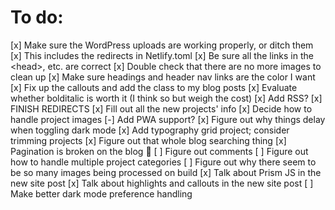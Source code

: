 # To do:

[x] Make sure the WordPress uploads are working properly, or ditch them
  [x] This includes the redirects in Netlify.toml
[x] Be sure all the links in the \<head\>, etc. are correct
[x] Double check that there are no more images to clean up
[x] Make sure headings and header nav links are the color I want
[x] Fix up the callouts and add the class to my blog posts
[x] Evaluate whether bolditalic is worth it (I think so but weigh the cost)
[x] Add RSS?
[x] FINISH REDIRECTS
[x] Fill out all the new projects' info
[x] Decide how to handle project images
[-] Add PWA support?
[x] Figure out why things delay when toggling dark mode
[x] Add typography grid project; consider trimming projects
[x] Figure out that whole blog searching thing
[x] Pagination is broken on the blog 😬
[ ] Figure out comments
[ ] Figure out how to handle multiple project categories
[ ] Figure out why there seem to be so many images being processed on build
[x] Talk about Prism JS in the new site post
[x] Talk about highlights and callouts in the new site post
[ ] Make better dark mode preference handling
